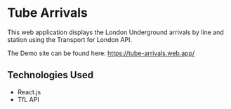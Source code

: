 # Tube Arrivals

This web application displays the London Underground arrivals by line and station using the Transport for London API.

The Demo site can be found here: https://tube-arrivals.web.app/

## Technologies Used

* React.js
* TfL API

